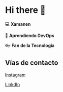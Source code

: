 # Hi there 👋

:computer: **Xamanen**

:pencil: **Aprendiendo DevOps**

:eyeglasses: **Fan de la Tecnología**

## Vías de contacto

[Instagram](https://www.instagram.com/francisco.jalaf/)

[LinkdIn](www.linkedin.com/in/fjalaf)
